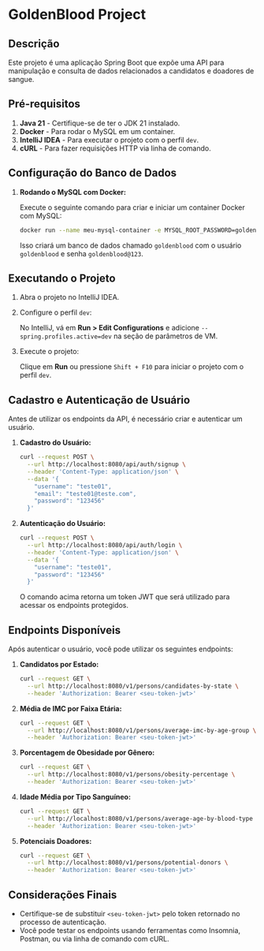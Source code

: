 # GoldenBlood Project

## Descrição
Este projeto é uma aplicação Spring Boot que expõe uma API para manipulação e consulta de dados relacionados a candidatos e doadores de sangue.

## Pré-requisitos

1. **Java 21** - Certifique-se de ter o JDK 21 instalado.
2. **Docker** - Para rodar o MySQL em um container.
3. **IntelliJ IDEA** - Para executar o projeto com o perfil `dev`.
4. **cURL** - Para fazer requisições HTTP via linha de comando.

## Configuração do Banco de Dados

1. **Rodando o MySQL com Docker:**

   Execute o seguinte comando para criar e iniciar um container Docker com MySQL:

   ```bash
   docker run --name meu-mysql-container -e MYSQL_ROOT_PASSWORD=goldenblood@123 -e MYSQL_DATABASE=goldenblood -e MYSQL_USER=goldenblood -e MYSQL_PASSWORD=goldenblood@123 -p 3306:3306 -d mysql:latest
   ```

   Isso criará um banco de dados chamado `goldenblood` com o usuário `goldenblood` e senha `goldenblood@123`.

## Executando o Projeto

1. Abra o projeto no IntelliJ IDEA.

2. Configure o perfil `dev`:

   No IntelliJ, vá em **Run > Edit Configurations** e adicione `--spring.profiles.active=dev` na seção de parâmetros de VM.

3. Execute o projeto:

   Clique em **Run** ou pressione `Shift + F10` para iniciar o projeto com o perfil `dev`.

## Cadastro e Autenticação de Usuário

Antes de utilizar os endpoints da API, é necessário criar e autenticar um usuário.

1. **Cadastro do Usuário:**
   ```bash
   curl --request POST \
     --url http://localhost:8080/api/auth/signup \
     --header 'Content-Type: application/json' \
     --data '{
       "username": "teste01",
       "email": "teste01@teste.com",
       "password": "123456"
     }'
   ```

2. **Autenticação do Usuário:**
   ```bash
   curl --request POST \
     --url http://localhost:8080/api/auth/login \
     --header 'Content-Type: application/json' \
     --data '{
       "username": "teste01",
       "password": "123456"
     }'
   ```

   O comando acima retorna um token JWT que será utilizado para acessar os endpoints protegidos.

## Endpoints Disponíveis

Após autenticar o usuário, você pode utilizar os seguintes endpoints:

1. **Candidatos por Estado:**
   ```bash
   curl --request GET \
     --url http://localhost:8080/v1/persons/candidates-by-state \
     --header 'Authorization: Bearer <seu-token-jwt>'
   ```

2. **Média de IMC por Faixa Etária:**
   ```bash
   curl --request GET \
     --url http://localhost:8080/v1/persons/average-imc-by-age-group \
     --header 'Authorization: Bearer <seu-token-jwt>'
   ```

3. **Porcentagem de Obesidade por Gênero:**
   ```bash
   curl --request GET \
     --url http://localhost:8080/v1/persons/obesity-percentage \
     --header 'Authorization: Bearer <seu-token-jwt>'
   ```

4. **Idade Média por Tipo Sanguíneo:**
   ```bash
   curl --request GET \
     --url http://localhost:8080/v1/persons/average-age-by-blood-type \
     --header 'Authorization: Bearer <seu-token-jwt>'
   ```

5. **Potenciais Doadores:**
   ```bash
   curl --request GET \
     --url http://localhost:8080/v1/persons/potential-donors \
     --header 'Authorization: Bearer <seu-token-jwt>'
   ```

## Considerações Finais

- Certifique-se de substituir `<seu-token-jwt>` pelo token retornado no processo de autenticação.
- Você pode testar os endpoints usando ferramentas como Insomnia, Postman, ou via linha de comando com cURL.
